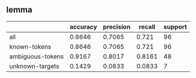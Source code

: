 
## lemma

|                  | accuracy | precision | recall | support |
|------------------|----------|-----------|--------|---------|
| all              | 0.8646   | 0.7065    | 0.721  | 96      |
| known-tokens     | 0.8646   | 0.7065    | 0.721  | 96      |
| ambiguous-tokens | 0.9167   | 0.8017    | 0.8161 | 48      |
| unknown-targets  | 0.1429   | 0.0833    | 0.0833 | 7       |

